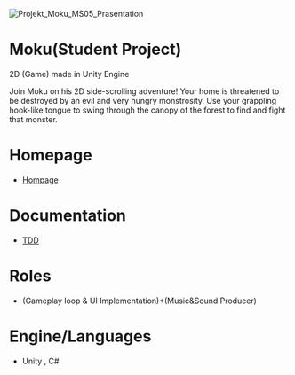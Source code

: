 ![Projekt_Moku_MS05_Prasentation](https://user-images.githubusercontent.com/79602049/155981176-7161ccfb-6717-47d1-a027-ed0454d8a852.jpg)
# Moku(Student Project)
2D (Game) made in Unity Engine

Join Moku on his 2D side-scrolling adventure! Your home is threatened to be destroyed by an evil and very hungry monstrosity. Use your grappling hook-like tongue to swing through the canopy of the forest to find and fight that monster.

# Homepage
- [Hompage](https://moku-and-the-feeding-frenzy.school4games.net/)

# Documentation
- [TDD](https://github.com/yazan-oss/Moku/files/8170350/TDD.1.pdf)


# Roles
- (Gameplay loop & UI Implementation)+(Music&Sound Producer) 

# Engine/Languages
- Unity , C#
